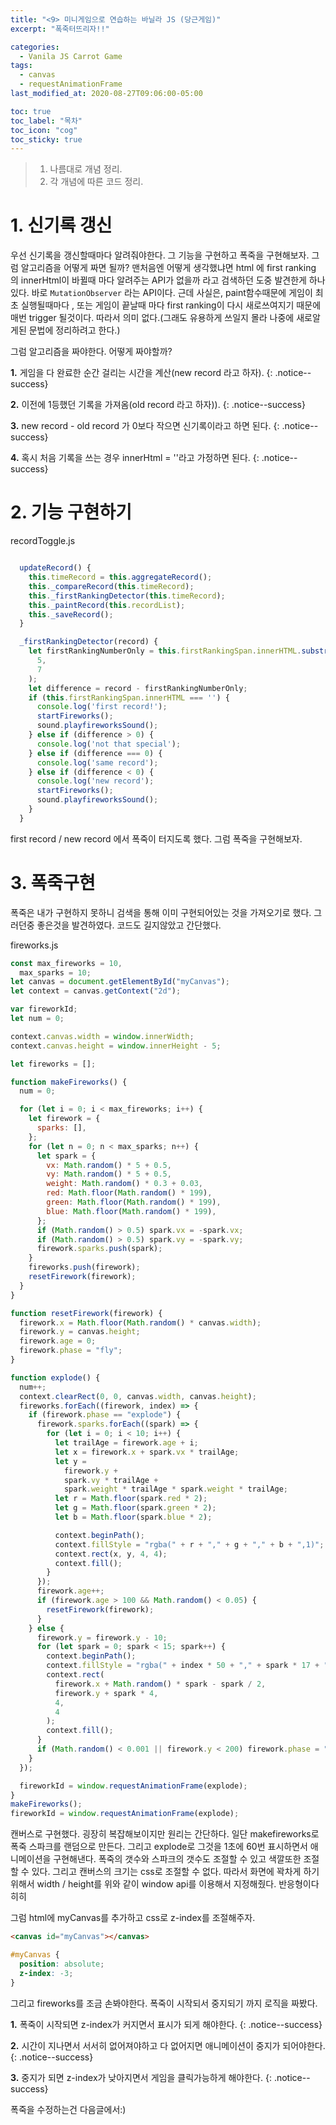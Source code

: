 ```yaml
---
title: "<9> 미니게임으로 연습하는 바닐라 JS (당근게임)"
excerpt: "폭죽터뜨리자!!"

categories:
  - Vanila JS Carrot Game
tags:
  - canvas
  - requestAnimationFrame
last_modified_at: 2020-08-27T09:06:00-05:00

toc: true
toc_label: "목차"
toc_icon: "cog"
toc_sticky: true
---
```


> 1. 나름대로 개념 정리.
> 2. 각 개념에 따른 코드 정리.

# 1. 신기록 갱신

우선 신기록을 갱신할때마다 알려줘야한다. 그 기능을 구현하고 폭죽을 구현해보자. 그럼 알고리즘을 어떻게 짜면 될까?
맨처음엔 어떻게 생각했냐면 html 에 first ranking 의 innerHtml이 바뀔때 마다 알려주는 API가 없을까 라고 검색하던 도중 발견한게 하나 있다. 바로 `MutationObserver` 라는 API이다. 근데 사실은, paint함수때문에 게임이 최초 실행될때마다 , 또는 게임이 끝날때 마다 first ranking이 다시 새로쓰여지기 때문에 매번 trigger 될것이다. 따라서 의미 없다.(그래도 유용하게 쓰일지 몰라 나중에 새로알게된 문법에 정리하려고 한다.)

그럼 알고리즘을 짜야한다. 어떻게 짜야할까?

**1.** 게임을 다 완료한 순간 걸리는 시간을 계산(new record 라고 하자).
{: .notice--success}

**2.** 이전에 1등했던 기록을 가져옴(old record 라고 하자)).
{: .notice--success}

**3.** new record - old record 가 0보다 작으면 신기록이라고 하면 된다.
{: .notice--success}

**4.** 혹시 처음 기록을 쓰는 경우 innerHtml = ''라고 가정하면 된다.
{: .notice--success}

# 2. 기능 구현하기

recordToggle.js

```javascript

  updateRecord() {
    this.timeRecord = this.aggregateRecord();
    this._compareRecord(this.timeRecord);
    this._firstRankingDetector(this.timeRecord);
    this._paintRecord(this.recordList);
    this._saveRecord();
  }

  _firstRankingDetector(record) {
    let firstRankingNumberOnly = this.firstRankingSpan.innerHTML.substring(
      5,
      7
    );
    let difference = record - firstRankingNumberOnly;
    if (this.firstRankingSpan.innerHTML === '') {
      console.log('first record!');
      startFireworks();
      sound.playfireworksSound();
    } else if (difference > 0) {
      console.log('not that special');
    } else if (difference === 0) {
      console.log('same record');
    } else if (difference < 0) {
      console.log('new record');
      startFireworks();
      sound.playfireworksSound();
    }
  }
```

first record / new record 에서 폭죽이 터지도록 했다. 그럼 폭죽을 구현해보자.

# 3. 폭죽구현

폭죽은 내가 구현하지 못하니 검색을 통해 이미 구현되어있는 것을 가져오기로 했다. 그러던중 좋은것을 발견하였다. 코드도 길지않았고 간단했다.

fireworks.js

```javascript
const max_fireworks = 10,
  max_sparks = 10;
let canvas = document.getElementById("myCanvas");
let context = canvas.getContext("2d");

var fireworkId;
let num = 0;

context.canvas.width = window.innerWidth;
context.canvas.height = window.innerHeight - 5;

let fireworks = [];

function makeFireworks() {
  num = 0;

  for (let i = 0; i < max_fireworks; i++) {
    let firework = {
      sparks: [],
    };
    for (let n = 0; n < max_sparks; n++) {
      let spark = {
        vx: Math.random() * 5 + 0.5,
        vy: Math.random() * 5 + 0.5,
        weight: Math.random() * 0.3 + 0.03,
        red: Math.floor(Math.random() * 199),
        green: Math.floor(Math.random() * 199),
        blue: Math.floor(Math.random() * 199),
      };
      if (Math.random() > 0.5) spark.vx = -spark.vx;
      if (Math.random() > 0.5) spark.vy = -spark.vy;
      firework.sparks.push(spark);
    }
    fireworks.push(firework);
    resetFirework(firework);
  }
}

function resetFirework(firework) {
  firework.x = Math.floor(Math.random() * canvas.width);
  firework.y = canvas.height;
  firework.age = 0;
  firework.phase = "fly";
}

function explode() {
  num++;
  context.clearRect(0, 0, canvas.width, canvas.height);
  fireworks.forEach((firework, index) => {
    if (firework.phase == "explode") {
      firework.sparks.forEach((spark) => {
        for (let i = 0; i < 10; i++) {
          let trailAge = firework.age + i;
          let x = firework.x + spark.vx * trailAge;
          let y =
            firework.y +
            spark.vy * trailAge +
            spark.weight * trailAge * spark.weight * trailAge;
          let r = Math.floor(spark.red * 2);
          let g = Math.floor(spark.green * 2);
          let b = Math.floor(spark.blue * 2);

          context.beginPath();
          context.fillStyle = "rgba(" + r + "," + g + "," + b + ",1)";
          context.rect(x, y, 4, 4);
          context.fill();
        }
      });
      firework.age++;
      if (firework.age > 100 && Math.random() < 0.05) {
        resetFirework(firework);
      }
    } else {
      firework.y = firework.y - 10;
      for (let spark = 0; spark < 15; spark++) {
        context.beginPath();
        context.fillStyle = "rgba(" + index * 50 + "," + spark * 17 + ",0,1)";
        context.rect(
          firework.x + Math.random() * spark - spark / 2,
          firework.y + spark * 4,
          4,
          4
        );
        context.fill();
      }
      if (Math.random() < 0.001 || firework.y < 200) firework.phase = "explode";
    }
  });

  fireworkId = window.requestAnimationFrame(explode);
}
makeFireworks();
fireworkId = window.requestAnimationFrame(explode);
```

캔버스로 구현했다. 굉장히 복잡해보이지만 원리는 간단하다. 일단 makefireworks로 폭죽 스파크를 랜덤으로 만든다. 그리고 explode로 그것을 1초에 60번 표시하면서 애니메이션을 구현해낸다. 폭죽의 갯수와 스파크의 갯수도 조절할 수 있고 색깔또한 조절할 수 있다. 그리고 캔버스의 크기는 css로 조절할 수 없다. 따라서 화면에 꽉차게 하기 위해서 width / height를 위와 같이 window api를 이용해서 지정해줬다. 반응형이다 히히

그럼 html에 myCanvas를 추가하고 css로 z-index를 조절해주자.

```html
<canvas id="myCanvas"></canvas>
```

```css
#myCanvas {
  position: absolute;
  z-index: -3;
}
```

그리고 fireworks를 조금 손봐야한다. 폭죽이 시작되서 중지되기 까지 로직을 짜봤다.

**1.** 폭죽이 시작되면 z-index가 커지면서 표시가 되게 해야한다.
{: .notice--success}

**2.** 시간이 지나면서 서서히 없어져야하고 다 없어지면 애니메이션이 중지가 되어야한다.
{: .notice--success}

**3.** 중지가 되면 z-index가 낮아지면서 게임을 클릭가능하게 해야한다.
{: .notice--success}

폭죽을 수정하는건 다음글에서:)
